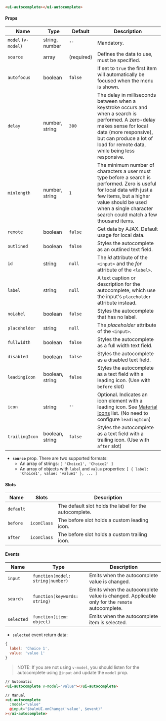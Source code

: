 ```html
<ui-autocomplete></ui-autocomplete>
```

#### Props

| Name                | Type            | Default    | Description                                                                                                                                                                                                                             |
| ------------------- | --------------- | ---------- | --------------------------------------------------------------------------------------------------------------------------------------------------------------------------------------------------------------------------------------- |
| `model` (`v-model`) | string, number  | `''`       | Mandatory.                                                                                                                                                                                                                              |
| `source`            | array           | (required) | Defines the data to use, must be specified.                                                                                                                                                                                             |
| `autofocus`         | boolean         | `false`    | If set to `true` the first item will automatically be focused when the menu is shown.                                                                                                                                                   |
| `delay`             | number, string  | `300`      | The delay in milliseconds between when a keystroke occurs and when a search is performed. A zero-delay makes sense for local data (more responsive), but can produce a lot of load for remote data, while being less responsive.        |
| `minlength`         | number, string  | `1`        | The minimum number of characters a user must type before a search is performed. Zero is useful for local data with just a few items, but a higher value should be used when a single character search could match a few thousand items. |
| `remote`            | boolean         | `false`    | Get data by AJAX. Default usage for local data.                                                                                                                                                                                         |
| `outlined`          | boolean         | `false`    | Styles the autocomplete as an outlined text field.                                                                                                                                                                                      |
| `id`                | string          | `null`     | The _id_ attribute of the `<input>` and the _for_ attribute of the `<label>`.                                                                                                                                                           |
| `label`             | string          | `null`     | A text caption or description for the autocomplete, which use the input's `placeholder` attribute instead.                                                                                                                              |
| `noLabel`           | boolean         | `false`    | Styles the autocomplete that has no label.                                                                                                                                                                                              |
| `placeholder`       | string          | `null`     | The _placeholder_ attribute of the `<input>`.                                                                                                                                                                                           |
| `fullwidth`         | boolean         | `false`    | Styles the autocomplete as a full width text field.                                                                                                                                                                                     |
| `disabled`          | boolean         | `false`    | Styles the autocomplete as a disabled text field.                                                                                                                                                                                       |
| `leadingIcon`       | boolean, string | `false`    | Styles the autocomplete as a text field with a leading icon. (Use with `before` slot)                                                                                                                                                   |
| `icon`              | string          | `''`       | Optional. Indicates an icon element with a leading icon. See [Material Icons](/#/icons) list. (No need to configure `leadingIcon`)                                                                                                      |
| `trailingIcon`      | boolean, string | `false`    | Styles the autocomplete as a text field with a trailing icon. (Use with `after` slot)                                                                                                                                                   |

- **`source`** prop. There are two supported formats:
  - An array of strings: `[ 'Choice1', 'Choice2' ]`
  - An array of objects with `label` and `value` properties: `[ { label: 'Choice1', value: 'value1' }, ... ]`

#### Slots

| Name      | Slots       | Description                                            |
| --------- | ----------- | ------------------------------------------------------ |
| `default` |             | The default slot holds the label for the autocomplete. |
| `before`  | `iconClass` | The before slot holds a custom leading icon.           |
| `after`   | `iconClass` | The before slot holds a custom trailing icon.          |

#### Events

| Name       | Type                              | Description                                                                                  |
| ---------- | --------------------------------- | -------------------------------------------------------------------------------------------- |
| `input`    | `function(model: string\|number)` | Emits when the autocomplete value is changed.                                                |
| `search`   | `function(keywords: string)`      | Emits when the autocomplete value is changed. Applicable only for the `remote` autocomplete. |
| `selected` | `function(item: object)`          | Emits when the autocomplete item is selected.                                                |

- `selected` event return data:

```js
{
  label: 'Choice 1',
  value: 'value 1'
}
```

> NOTE: If you are not using `v-model`, you should listen for the autocomplete using `@input` and update the `model` prop.

```html
// Automatic
<ui-autocomplete v-model="value"></ui-autocomplete>

// Manual
<ui-autocomplete
  :model="value"
  @input="$balmUI.onChange('value', $event)"
></ui-autocomplete>
```
